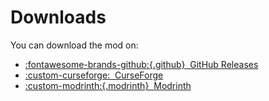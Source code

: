# Downloads

You can download the mod on:

- [:fontawesome-brands-github:{.github} &nbsp;GitHub Releases](https://github.com/blackd/Inventory-Profiles/releases)
- [:custom-curseforge: &nbsp;CurseForge](https://www.curseforge.com/minecraft/mc-mods/inventory-profiles-next)
- [:custom-modrinth:{.modrinth} &nbsp;Modrinth](https://modrinth.com/mod/inventory-profiles-next)
